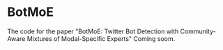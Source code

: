 # BotMoE
The code for the paper "BotMoE: Twitter Bot Detection with Community-Aware Mixtures of Modal-Specific Experts"
Coming soom.
